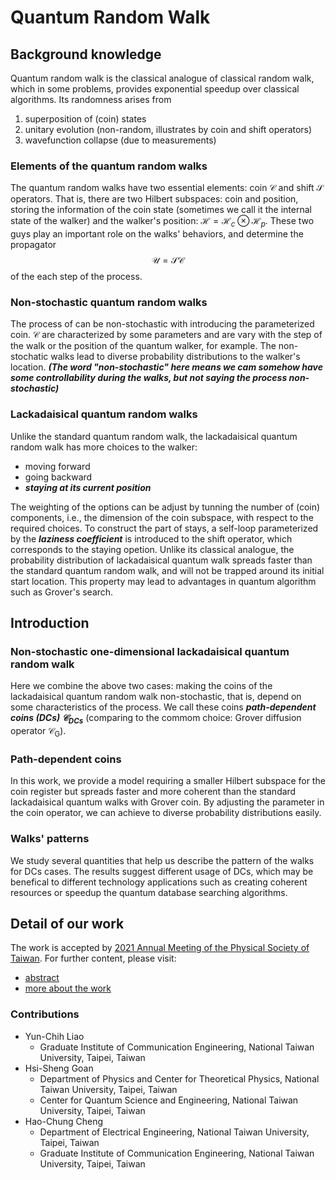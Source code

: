 # Quantum Random Walk

## Background knowledge
Quantum random walk is the classical analogue of classical random walk, which in some problems, provides exponential speedup over classical algorithms.
Its randomness arises from 
1. superposition of (coin) states
2. unitary evolution (non-random, illustrates by coin and shift operators)
3. wavefunction collapse (due to measurements)

### Elements of the quantum random walks
The quantum random walks have two essential elements: coin $\mathcal{C}$ and shift $\mathcal{S}$ operators.
That is, there are two Hilbert subspaces: coin and position, storing the information of the coin state (sometimes we call it the internal state of the walker) and the walker's position: $\mathcal{H} = \mathcal{H}_c \otimes \mathcal{H}_p$.
These two guys play an important role on the walks' behaviors, and determine the propagator 
$$
\mathcal{U} = \mathcal{S} \mathcal{C}
$$
of the each step of the process.

### Non-stochastic quantum random walks
The process of can be non-stochastic with introducing the parameterized coin. 
$\mathcal{C}$ are characterized by some parameters and are vary with the step of the walk or the position of the quantum walker, for example.
The non-stochatic walks lead to diverse probability distributions to the walker's location.
***(The word "non-stochastic" here means we cam somehow have some controllability during the walks, but not saying the process non-stochastic)***


### Lackadaisical quantum random walks
Unlike the standard quantum random walk, the lackadaisical quantum random walk has more choices to the walker: 
 - moving forward
 - going backward
 - ***staying at its current position***
 
The weighting of the options can be adjust by tunning the number of (coin) components, i.e., the dimension of the coin subspace, with respect to the required choices.
To construct the part of stays, a self-loop parameterized by the ***laziness coefficient*** is introduced to the shift operator, which corresponds to the staying opetion.
Unlike its classical analogue, the probability distribution of lackadaisical quantum walk spreads faster than the standard quantum random walk, and will not be trapped around its initial start location.
This property may lead to advantages in quantum algorithm such as Grover's search.


## Introduction
### Non-stochastic one-dimensional lackadaisical quantum random walk
Here we combine the above two cases: making the coins of the lackadaisical quantum random walk non-stochastic, that is, depend on some characteristics of the process. We call these coins ***path-dependent coins (DCs) $\mathcal{C}_{\text{DCs}}$***
(comparing to the commom choice: Grover diffusion operator $\mathcal{C}_{\text{G}}$).


### Path-dependent coins
In this work, we provide a model requiring a smaller Hilbert subspace for the coin register but spreads faster and more coherent than the standard lackadaisical quantum walks with Grover coin.
By adjusting the parameter in the coin operator, we can achieve to diverse probability distributions easily.


### Walks' patterns
We study several quantities that help us describe the pattern of the walks for DCs cases.
The results suggest different usage of DCs, which may be benefical to different technology applications such as creating coherent resources or speedup the quantum database searching algorithms.



## Detail of our work
The work is accepted by [2021 Annual Meeting of the Physical Society of Taiwan](https://tps2021.conf.tw/site/page.aspx?pid=901&sid=1352&lang=en).
For further content, please visit:
- [abstract](https://github.com/ycldingo/QuantumRandomWalk/blob/main/abstract_Non-stochastic%20one-dimensional%20lackadaisical%20quantum%20random%20walks.pdf)
- [more about the work](https://github.com/ycldingo/QuantumRandomWalk/blob/main/TPS2021_v2.pdf)


### Contributions
- Yun-Chih Liao
  - Graduate Institute of Communication Engineering, National Taiwan University, Taipei, Taiwan 
- Hsi-Sheng Goan
  - Department of Physics and Center for Theoretical Physics, National Taiwan University, Taipei, Taiwan 
  - Center for Quantum Science and Engineering, National Taiwan University, Taipei, Taiwan 
- Hao-Chung Cheng
  - Department of Electrical Engineering, National Taiwan University, Taipei, Taiwan
  - Graduate Institute of Communication Engineering, National Taiwan University, Taipei, Taiwan 

